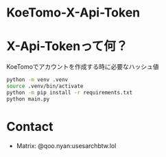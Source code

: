 # KoeTomo-X-Api-Token

# X-Api-Tokenって何？

KoeTomoでアカウントを作成する時に必要なハッシュ値

```bash
python -m venv .venv
source .venv/bin/activate
python -m pip install -r requirements.txt
python main.py
```

# Contact

- Matrix: @qoo.nyan:usesarchbtw.lol
